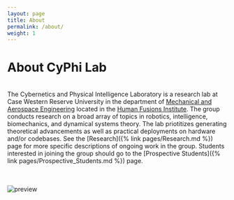 ```yaml
---
layout: page
title: About
permalink: /about/
weight: 1
---
```


# **About CyPhi Lab**

<!-- Hi my name **{{ site.author.name }}** :wave:,<br> -->
\
The Cybernetics and Physical Intelligence Laboratory is a research lab at Case Western Reserve University in the department of [Mechanical and Aerospace Engineering]((https://engineering.case.edu/mechanical-and-aerospace-engineering)) located in the [Human Fusions Institute](https://humanfusions.org/). The group conducts research on a broad array of topics in robotics, intelligence, biomechanics, and dynamical systems theory. The lab priotitizes generating theoretical advancements as well as practical deployments on hardware and/or codebases. See the [Research]({% link pages/Research.md %}) page for more specific descriptions of ongoing work in the group. Students interested in joining the group should go to the [Prospective Students]({% link pages/Prospective_Students.md %}) page.

<!-- <div class="row">
{% include about/skills.html title="Programming Skills" source=site.data.programming-skills %}
{% include about/skills.html title="Other Skills" source=site.data.other-skills %}
</div> -->

<!-- <div class="row">
{% include about/timeline.html %}
</div> -->
\
\
![preview](hitting_2.gif)
